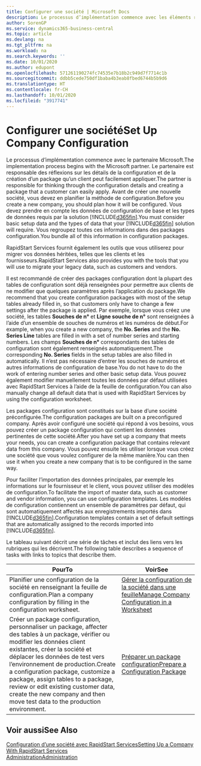```yaml
---
title: Configurer une société | Microsoft Docs
description: Le processus d’implémentation commence avec les éléments requis par la solution Business Central. Vous regroupez toutes ces informations dans des packages configuration.
author: SorenGP
ms.service: dynamics365-business-central
ms.topic: article
ms.devlang: na
ms.tgt_pltfrm: na
ms.workload: na
ms.search.keywords: ''
ms.date: 10/01/2020
ms.author: edupont
ms.openlocfilehash: 571261190274fc74535e7b18b2c949d7f7714c1b
ms.sourcegitcommit: ddbb5cede750df1baba4b3eab8fbed6744b5b9d6
ms.translationtype: HT
ms.contentlocale: fr-CH
ms.lasthandoff: 10/01/2020
ms.locfileid: "3917741"
---
```

# <a name="set-up-company-configuration"></a><span data-ttu-id="32d10-104">Configurer une société</span><span class="sxs-lookup"><span data-stu-id="32d10-104">Set Up Company Configuration</span></span>
<span data-ttu-id="32d10-105">Le processus d’implémentation commence avec le partenaire Microsoft.</span><span class="sxs-lookup"><span data-stu-id="32d10-105">The implementation process begins with the Microsoft partner.</span></span> <span data-ttu-id="32d10-106">Le partenaire est responsable des réflexions sur les détails de la configuration et de la création d’un package qu’un client peut facilement appliquer.</span><span class="sxs-lookup"><span data-stu-id="32d10-106">The partner is responsible for thinking through the configuration details and creating a package that a customer can easily apply.</span></span> <span data-ttu-id="32d10-107">Avant de créer une nouvelle société, vous devez en planifier la méthode de configuration.</span><span class="sxs-lookup"><span data-stu-id="32d10-107">Before you create a new company, you should plan how it will be configured.</span></span> <span data-ttu-id="32d10-108">Vous devez prendre en compte les données de configuration de base et les types de données requis par la solution [!INCLUDE[d365fin](includes/d365fin_md.md)].</span><span class="sxs-lookup"><span data-stu-id="32d10-108">You must consider basic setup data and the types of data that your [!INCLUDE[d365fin](includes/d365fin_md.md)] solution will require.</span></span> <span data-ttu-id="32d10-109">Vous regroupez toutes ces informations dans des packages configuration.</span><span class="sxs-lookup"><span data-stu-id="32d10-109">You bundle all of this information in configuration packages.</span></span>

<span data-ttu-id="32d10-110">RapidStart Services fournit également les outils que vous utiliserez pour migrer vos données héritées, telles que les clients et les fournisseurs.</span><span class="sxs-lookup"><span data-stu-id="32d10-110">RapidStart Services also provides you with the tools that you will use to migrate your legacy data, such as customers and vendors.</span></span>  

<span data-ttu-id="32d10-111">Il est recommandé de créer des packages configuration dont la plupart des tables de configuration sont déjà renseignées pour permettre aux clients de ne modifier que quelques paramètres après l’application du package.</span><span class="sxs-lookup"><span data-stu-id="32d10-111">We recommend that you create configuration packages with most of the setup tables already filled in, so that customers only have to change a few settings after the package is applied.</span></span> <span data-ttu-id="32d10-112">Par exemple, lorsque vous créez une société, les tables **Souches de n°** et **Ligne souche de n°** sont renseignées à l’aide d’un ensemble de souches de numéros et les numéros de début.</span><span class="sxs-lookup"><span data-stu-id="32d10-112">For example, when you create a new company, the **No. Series** and the **No. Series Line** tables are filled in with a set of number series and starting numbers.</span></span> <span data-ttu-id="32d10-113">Les champs **Souches de n°** correspondants des tables de configuration sont également renseignés automatiquement.</span><span class="sxs-lookup"><span data-stu-id="32d10-113">The corresponding **No. Series** fields in the setup tables are also filled in automatically.</span></span> <span data-ttu-id="32d10-114">Il n’est pas nécessaire d’entrer les souches de numéros et autres informations de configuration de base.</span><span class="sxs-lookup"><span data-stu-id="32d10-114">You do not have to do the work of entering number series and other basic setup data.</span></span> <span data-ttu-id="32d10-115">Vous pouvez également modifier manuellement toutes les données par défaut utilisées avec RapidStart Services à l’aide de la feuille de configuration.</span><span class="sxs-lookup"><span data-stu-id="32d10-115">You can also manually change all default data that is used with RapidStart Services by using the configuration worksheet.</span></span>  

<span data-ttu-id="32d10-116">Les packages configuration sont constitués sur la base d’une société préconfigurée.</span><span class="sxs-lookup"><span data-stu-id="32d10-116">The configuration packages are built on a preconfigured company.</span></span> <span data-ttu-id="32d10-117">Après avoir configuré une société qui répond à vos besoins, vous pouvez créer un package configuration qui contient les données pertinentes de cette société.</span><span class="sxs-lookup"><span data-stu-id="32d10-117">After you have set up a company that meets your needs, you can create a configuration package that contains relevant data from this company.</span></span> <span data-ttu-id="32d10-118">Vous pouvez ensuite les utiliser lorsque vous créez une société que vous voulez configurer de la même manière.</span><span class="sxs-lookup"><span data-stu-id="32d10-118">You can then use it when you create a new company that is to be configured in the same way.</span></span>  

<span data-ttu-id="32d10-119">Pour faciliter l’importation des données principales, par exemple les informations sur le fournisseur et le client, vous pouvez utiliser des modèles de configuration.</span><span class="sxs-lookup"><span data-stu-id="32d10-119">To facilitate the import of master data, such as customer and vendor information, you can use configuration templates.</span></span> <span data-ttu-id="32d10-120">Les modèles de configuration contiennent un ensemble de paramètres par défaut, qui sont automatiquement affectés aux enregistrements importés dans [!INCLUDE[d365fin](includes/d365fin_md.md)].</span><span class="sxs-lookup"><span data-stu-id="32d10-120">Configuration templates contain a set of default settings that are automatically assigned to the records imported into [!INCLUDE[d365fin](includes/d365fin_md.md)].</span></span>

<span data-ttu-id="32d10-121">Le tableau suivant décrit une série de tâches et inclut des liens vers les rubriques qui les décrivent.</span><span class="sxs-lookup"><span data-stu-id="32d10-121">The following table describes a sequence of tasks with links to topics that describe them.</span></span>

|<span data-ttu-id="32d10-122">**Pour**</span><span class="sxs-lookup"><span data-stu-id="32d10-122">**To**</span></span>|<span data-ttu-id="32d10-123">**Voir**</span><span class="sxs-lookup"><span data-stu-id="32d10-123">**See**</span></span>|  
|------------|-------------|  
|<span data-ttu-id="32d10-124">Planifier une configuration de la société en renseignant la feuille de configuration.</span><span class="sxs-lookup"><span data-stu-id="32d10-124">Plan a company configuration by filling in the configuration worksheet.</span></span>|[<span data-ttu-id="32d10-125">Gérer la configuration de la société dans une feuille</span><span class="sxs-lookup"><span data-stu-id="32d10-125">Manage Company Configuration in a Worksheet</span></span>](admin-how-to-manage-company-configuration-in-a-worksheet.md)|  
|<span data-ttu-id="32d10-126">Créer un package configuration, personnaliser un package, affecter des tables à un package, vérifier ou modifier les données client existantes, créer la société et déplacer les données de test vers l’environnement de production.</span><span class="sxs-lookup"><span data-stu-id="32d10-126">Create a configuration package, customize a package, assign tables to a package, review or edit existing customer data, create the new company and then move test data to the production environment.</span></span>|[<span data-ttu-id="32d10-127">Préparer un package configuration</span><span class="sxs-lookup"><span data-stu-id="32d10-127">Prepare a Configuration Package</span></span>](admin-how-to-prepare-a-configuration-package.md)| 

## <a name="see-also"></a><span data-ttu-id="32d10-128">Voir aussi</span><span class="sxs-lookup"><span data-stu-id="32d10-128">See Also</span></span>  
[<span data-ttu-id="32d10-129">Configuration d’une société avec RapidStart Services</span><span class="sxs-lookup"><span data-stu-id="32d10-129">Setting Up a Company With RapidStart Services</span></span>](admin-set-up-a-company-with-rapidstart.md)  
[<span data-ttu-id="32d10-130">Administration</span><span class="sxs-lookup"><span data-stu-id="32d10-130">Administration</span></span>](admin-setup-and-administration.md)
